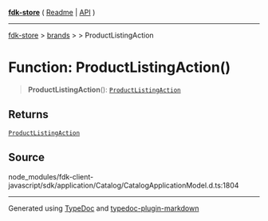 [**fdk-store**](../../../README.md) ( [Readme](../../../README.md) \| [API](../../../API.md) )

---

[fdk-store](../../../API.md) > [brands](../../README.md) > [<internal>](../README.md) > ProductListingAction

# Function: ProductListingAction()

> **ProductListingAction**(): [`ProductListingAction`](../type-aliases/type-alias.ProductListingAction.md)

## Returns

[`ProductListingAction`](../type-aliases/type-alias.ProductListingAction.md)

## Source

node_modules/fdk-client-javascript/sdk/application/Catalog/CatalogApplicationModel.d.ts:1804

---

Generated using [TypeDoc](https://typedoc.org/) and [typedoc-plugin-markdown](https://www.npmjs.com/package/typedoc-plugin-markdown)

